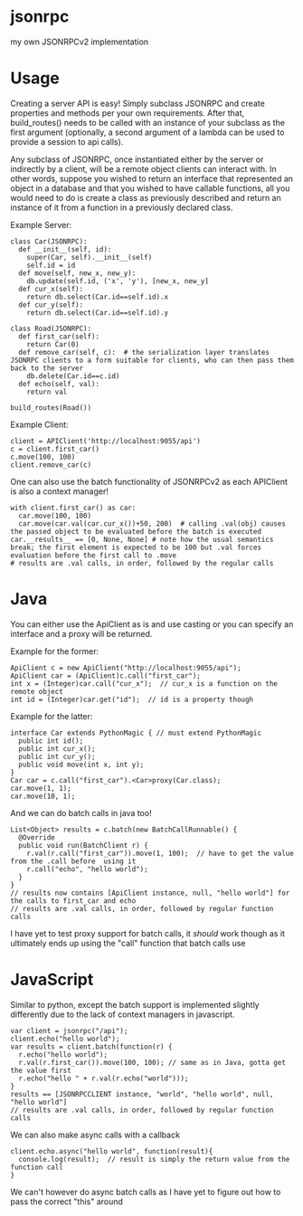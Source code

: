jsonrpc
=======

my own JSONRPCv2 implementation

Usage
=====
Creating a server API is easy! Simply subclass JSONRPC and create properties and methods per your own requirements. After that, build_routes() needs to be called with an instance of your subclass as the first argument (optionally, a second argument of a lambda can be used to provide a session to api calls).

Any subclass of JSONRPC, once instantiated either by the server or indirectly by a client, will be a remote object clients can interact with. In other words, suppose you wished to return an interface that represented an object in a database and that you wished to have callable functions, all you would need to do is create a class as previously described and return an instance of it from a function in a previously declared class.

Example Server:

    class Car(JSONRPC):
      def __init__(self, id):
        super(Car, self).__init__(self)
        self.id = id
      def move(self, new_x, new_y):
        db.update(self.id, ('x', 'y'), [new_x, new_y]
      def cur_x(self):
        return db.select(Car.id==self.id).x
      def cur_y(self):
        return db.select(Car.id==self.id).y
      
    class Road(JSONRPC):
      def first_car(self):
        return Car(0)
      def remove_car(self, c):  # the serialization layer translates JSONRPC clients to a form suitable for clients, who can then pass them back to the server
        db.delete(Car.id==c.id)
      def echo(self, val):
        return val
      
    build_routes(Road())
  
Example Client:

    client = APIClient('http://localhost:9055/api')
    c = client.first_car()
    c.move(100, 100)
    client.remove_car(c)
      
One can also use the batch functionality of JSONRPCv2 as each APIClient is also a context manager!

    with client.first_car() as car:
      car.move(100, 100)
      car.move(car.val(car.cur_x())+50, 200)  # calling .val(obj) causes the passed object to be evaluated before the batch is executed
    car.__results__ == [0, None, None] # note how the usual semantics break; the first element is expected to be 100 but .val forces evaluation before the first call to .move
    # results are .val calls, in order, followed by the regular calls

Java
====
You can either use the ApiClient as is and use casting or you can specify an interface and a proxy will be returned.

Example for the former:

    ApiClient c = new ApiClient("http://localhost:9055/api");
    ApiClient car = (ApiClient)c.call("first_car");
    int x = (Integer)car.call("cur_x");  // cur_x is a function on the remote object
    int id = (Integer)car.get("id");  // id is a property though
  
Example for the latter:

    interface Car extends PythonMagic { // must extend PythonMagic
      public int id();
      public int cur_x();
      public int cur_y();
      public void move(int x, int y);
    }
    Car car = c.call("first_car").<Car>proxy(Car.class);
    car.move(1, 1);
    car.move(10, 1);
  
And we can do batch calls in java too!

    List<Object> results = c.batch(new BatchCallRunnable() {
      @Override
      public void run(BatchClient r) {
        r.val(r.call("first_car")).move(1, 100);  // have to get the value from the .call before  using it
        r.call("echo", "hello world");
      }
    }
    // results now contains [ApiClient instance, null, "hello world"] for the calls to first_car and echo
    // results are .val calls, in order, followed by regular function calls
I have yet to test proxy support for batch calls, it *should* work though as it ultimately ends up using the "call" function that batch calls use

JavaScript
==========
Similar to python, except the batch support is implemented slightly differently due to the lack of context managers in javascript.

    var client = jsonrpc("/api");
    client.echo("hello world");
    var results = client.batch(function(r) {
      r.echo("hello world");
      r.val(r.first_car()).move(100, 100); // same as in Java, gotta get the value first
      r.echo("hello " + r.val(r.echo("world")));
    }
    results == [JSONRPCCLIENT instance, "world", "hello world", null, "hello world"]
    // results are .val calls, in order, followed by regular function calls

We can also make async calls with a callback

    client.echo.async("hello world", function(result){
      console.log(result);  // result is simply the return value from the function call
    }
    
We can't however do async batch calls as I have yet to figure out how to pass the correct "this" around
